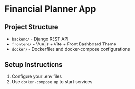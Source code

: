 # Financial Planner App

## Project Structure
- `backend/` - Django REST API
- `frontend/` - Vue.js + Vite + Front Dashboard Theme
- `docker/` - Dockerfiles and docker-compose configurations

## Setup Instructions
1. Configure your .env files
2. Use `docker-compose up` to start services
